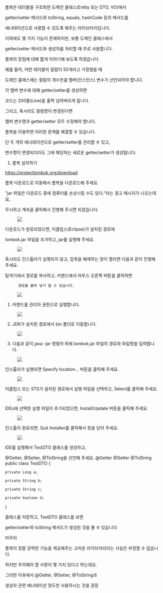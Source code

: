 롬복은 테이블을 구조화한 도메인 클래스(Entity 또는 DTO, VO)에서

getter/setter 메서드와 toString, equals, hashCode 등의 메서드를

애너테이션으로 사용할 수 있도록 해주는 라이브러리입니다.

이외에도 몇 가지 기능이 존재하지만, 보통 도메인 클래스에서

getter/setter 메서드와 생성자를 처리할 때 주로 사용합니다.

롬복의 장점에 대해 짧게 이야기해 보도록 하겠습니다.

예를 들어, 어떤 테이블의 컬럼이 50개라고 가정했을 때

도메인 클래스에는 컬럼의 개수만큼 멤버(인스턴스) 변수가 선언되어야 합니다.

각 멤버 변수에 대해 getter/setter를 생성하면

코드는 200줄(Line)을 훌쩍 넘어버리게 됩니다.

그리고, 혹시라도 컬럼명이 변경된다면

멤버 변수명과 getter/setter 모두 수정해야 합니다.

롬복을 이용하면 이러한 문제를 해결할 수 있습니다.

단 두 개의 애너테이션으로 getter/setter를 관리할 수 있고,

변수명이 변경되더라도 그에 해당하는 새로운 getter/setter가 생성됩니다.

 

1. 롬복 설치하기

https://projectlombok.org/download

롬복 다운로드로 이동해서 롬복을 다운로드해 주세요.

"jar 파일은 다운로드 중에 컴퓨터를 손상시킬 수도 있다."라는 경고 메시지가 나오는데요,

무시하고 계속을 클릭해서 진행해 주시면 되겠습니다.

<figure class='imageblock alignCenter' data-origin-width="0" data-origin-height="0" data-ke-mobilestyle="widthContent"><span data-url='https://blog.kakaocdn.net/dn/bzqe05/btqCxQf3KUD/mku9fh9QSWkoTPPIkN5iCK/img.png' data-lightbox='lightbox' data-alt=''><img src='https://blog.kakaocdn.net/dn/bzqe05/btqCxQf3KUD/mku9fh9QSWkoTPPIkN5iCK/img.png' srcset='https://img1.daumcdn.net/thumb/R1280x0/?scode=mtistory2&fname=https%3A%2F%2Fblog.kakaocdn.net%2Fdn%2Fbzqe05%2FbtqCxQf3KUD%2Fmku9fh9QSWkoTPPIkN5iCK%2Fimg.png' data-origin-width="0" data-origin-height="0" data-ke-mobilestyle="widthContent"></span></figure>

 

다운로드가 완료되었으면, 이클립스(Eclipse)가 설치된 경로에

lombok.jar 파일을 추가하고, jar를 실행해 주세요.


<figure class='imageblock alignCenter' data-origin-width="0" data-origin-height="0" data-ke-mobilestyle="widthContent"><span data-url='https://blog.kakaocdn.net/dn/dK2AAM/btqCvymLcZ4/SAFRTh5D18wKJQvZE23RMK/img.png' data-lightbox='lightbox' data-alt=''><img src='https://blog.kakaocdn.net/dn/dK2AAM/btqCvymLcZ4/SAFRTh5D18wKJQvZE23RMK/img.png' srcset='https://img1.daumcdn.net/thumb/R1280x0/?scode=mtistory2&fname=https%3A%2F%2Fblog.kakaocdn.net%2Fdn%2FdK2AAM%2FbtqCvymLcZ4%2FSAFRTh5D18wKJQvZE23RMK%2Fimg.png' data-origin-width="0" data-origin-height="0" data-ke-mobilestyle="widthContent"></span></figure>
 

혹시라도 인스톨러가 실행되지 않고, 압축을 해제하는 창이 열리면 다음과 같이 진행해 주세요.


<TIP> 탐색기에서 경로를 복사하고, 커맨드에서 마우스 오른쪽 버튼을 클릭하면

          경로를 붙여 넣기 할 수 있습니다.


<figure class='imageblock alignCenter' data-origin-width="0" data-origin-height="0" data-ke-mobilestyle="widthContent"><span data-url='https://blog.kakaocdn.net/dn/bXuDyc/btqCxPVNSC5/zlU3UJkBOAiKpqI0z8wwX0/img.png' data-lightbox='lightbox' data-alt=''><img src='https://blog.kakaocdn.net/dn/bXuDyc/btqCxPVNSC5/zlU3UJkBOAiKpqI0z8wwX0/img.png' srcset='https://img1.daumcdn.net/thumb/R1280x0/?scode=mtistory2&fname=https%3A%2F%2Fblog.kakaocdn.net%2Fdn%2FbXuDyc%2FbtqCxPVNSC5%2FzlU3UJkBOAiKpqI0z8wwX0%2Fimg.png' data-origin-width="0" data-origin-height="0" data-ke-mobilestyle="widthContent"></span></figure>



1. 커맨드를 관리자 권한으로 실행합니다.


<figure class='imageblock alignCenter' data-origin-width="387" data-origin-height="642" data-ke-mobilestyle="widthContent"><span data-url='https://blog.kakaocdn.net/dn/b7xK7y/btqCwWHFMRy/TD14NdYo996ne8MEdSfjm0/img.png' data-lightbox='lightbox' data-alt=''><img src='https://blog.kakaocdn.net/dn/b7xK7y/btqCwWHFMRy/TD14NdYo996ne8MEdSfjm0/img.png' srcset='https://img1.daumcdn.net/thumb/R1280x0/?scode=mtistory2&fname=https%3A%2F%2Fblog.kakaocdn.net%2Fdn%2Fb7xK7y%2FbtqCwWHFMRy%2FTD14NdYo996ne8MEdSfjm0%2Fimg.png' data-origin-width="387" data-origin-height="642" data-ke-mobilestyle="widthContent"></span></figure>
 

2. JDK가 설치된 경로에서 bin 폴더로 이동합니다.

<figure class='imageblock alignCenter' data-origin-width="0" data-origin-height="0" data-ke-mobilestyle="widthContent"><span data-url='https://blog.kakaocdn.net/dn/bOFefv/btqCynSm9Kh/sRDlTLdVfkoyEUv7jvsMi1/img.png' data-lightbox='lightbox' data-alt=''><img src='https://blog.kakaocdn.net/dn/bOFefv/btqCynSm9Kh/sRDlTLdVfkoyEUv7jvsMi1/img.png' srcset='https://img1.daumcdn.net/thumb/R1280x0/?scode=mtistory2&fname=https%3A%2F%2Fblog.kakaocdn.net%2Fdn%2FbOFefv%2FbtqCynSm9Kh%2FsRDlTLdVfkoyEUv7jvsMi1%2Fimg.png' data-origin-width="0" data-origin-height="0" data-ke-mobilestyle="widthContent"></span></figure>

 

3. 다음과 같이 java -jar 명령어 뒤에 lombok.jar 파일의 경로와 파일명을 입력합니다.

<figure class='imageblock alignCenter' data-origin-width="0" data-origin-height="0" data-ke-mobilestyle="widthContent"><span data-url='https://blog.kakaocdn.net/dn/dJD9m4/btqCB8N9e3D/4zskm1Ep3Ximi7Drn24f4K/img.png' data-lightbox='lightbox' data-alt=''><img src='https://blog.kakaocdn.net/dn/dJD9m4/btqCB8N9e3D/4zskm1Ep3Ximi7Drn24f4K/img.png' srcset='https://img1.daumcdn.net/thumb/R1280x0/?scode=mtistory2&fname=https%3A%2F%2Fblog.kakaocdn.net%2Fdn%2FdJD9m4%2FbtqCB8N9e3D%2F4zskm1Ep3Ximi7Drn24f4K%2Fimg.png' data-origin-width="0" data-origin-height="0" data-ke-mobilestyle="widthContent"></span></figure>

 

 

인스톨러가 실행되면 Specify location... 버튼을 클릭해 주세요.

<figure class='imageblock alignCenter' data-origin-width="0" data-origin-height="0" data-ke-mobilestyle="widthContent"><span data-url='https://blog.kakaocdn.net/dn/bdiKmB/btqCAOQdrKV/J4ZwNpPXMxTzHC5aUZ1ph0/img.png' data-lightbox='lightbox' data-alt=''><img src='https://blog.kakaocdn.net/dn/bdiKmB/btqCAOQdrKV/J4ZwNpPXMxTzHC5aUZ1ph0/img.png' srcset='https://img1.daumcdn.net/thumb/R1280x0/?scode=mtistory2&fname=https%3A%2F%2Fblog.kakaocdn.net%2Fdn%2FbdiKmB%2FbtqCAOQdrKV%2FJ4ZwNpPXMxTzHC5aUZ1ph0%2Fimg.png' data-origin-width="0" data-origin-height="0" data-ke-mobilestyle="widthContent"></span></figure>

 

이클립스 또는 STS가 설치된 경로에서 실행 파일을 선택하고, Select를 클릭해 주세요.

<figure class='imageblock alignCenter' data-origin-width="0" data-origin-height="0" data-ke-mobilestyle="widthContent"><span data-url='https://blog.kakaocdn.net/dn/ZaC2o/btqCENJiA5R/5u0Nk4QP8vgPk1zGCdabqK/img.png' data-lightbox='lightbox' data-alt=''><img src='https://blog.kakaocdn.net/dn/ZaC2o/btqCENJiA5R/5u0Nk4QP8vgPk1zGCdabqK/img.png' srcset='https://img1.daumcdn.net/thumb/R1280x0/?scode=mtistory2&fname=https%3A%2F%2Fblog.kakaocdn.net%2Fdn%2FZaC2o%2FbtqCENJiA5R%2F5u0Nk4QP8vgPk1zGCdabqK%2Fimg.png' data-origin-width="0" data-origin-height="0" data-ke-mobilestyle="widthContent"></span></figure>

 

IDEs에 선택한 실행 파일이 추가되었으면, Install/Update 버튼을 클릭해 주세요.

<figure class='imageblock alignCenter' data-origin-width="0" data-origin-height="0" data-ke-mobilestyle="widthContent"><span data-url='https://blog.kakaocdn.net/dn/bbzh9f/btqCDlmcaRE/PwiLqa2wxvB4jmDBQ9jqI1/img.png' data-lightbox='lightbox' data-alt=''><img src='https://blog.kakaocdn.net/dn/bbzh9f/btqCDlmcaRE/PwiLqa2wxvB4jmDBQ9jqI1/img.png' srcset='https://img1.daumcdn.net/thumb/R1280x0/?scode=mtistory2&fname=https%3A%2F%2Fblog.kakaocdn.net%2Fdn%2Fbbzh9f%2FbtqCDlmcaRE%2FPwiLqa2wxvB4jmDBQ9jqI1%2Fimg.png' data-origin-width="0" data-origin-height="0" data-ke-mobilestyle="widthContent"></span></figure>

 

인스톨이 완료되면, Quit Installer를 클릭해서 창을 닫아 주세요.

<figure class='imageblock alignCenter' data-origin-width="0" data-origin-height="0" data-ke-mobilestyle="widthContent"><span data-url='https://blog.kakaocdn.net/dn/mc5jG/btqCB7IwcKd/evi2FXg4Y1j6sJJMRLZ75K/img.png' data-lightbox='lightbox' data-alt=''><img src='https://blog.kakaocdn.net/dn/mc5jG/btqCB7IwcKd/evi2FXg4Y1j6sJJMRLZ75K/img.png' srcset='https://img1.daumcdn.net/thumb/R1280x0/?scode=mtistory2&fname=https%3A%2F%2Fblog.kakaocdn.net%2Fdn%2Fmc5jG%2FbtqCB7IwcKd%2Fevi2FXg4Y1j6sJJMRLZ75K%2Fimg.png' data-origin-width="0" data-origin-height="0" data-ke-mobilestyle="widthContent"></span></figure>

 

IDE를 실행해서 TestDTO 클래스를 생성하고,

@Getter, @Setter, @ToString을 선언해 주세요.
@Getter
@Setter
@ToString
public class TestDTO {

	private Long a;

	private String b;

	private String c;

	private boolean d;

}

 

클래스를 저장하고, TestDTO 클래스를 보면

getter/setter와 toString 메서드가 생성된 것을 볼 수 있습니다.



 

마무리

롬복이 정말 강력한 기능을 제공해주는 고마운 라이브러리라는 사실은 부정할 수 없습니다.

하지만 주의해야 할 사항이 몇 가지 있다고 하는데요.

그러한 이유에서 @Getter, @Setter, @ToString과

생성자 관련 애너테이션 정도만 사용하시는 것을 권장
